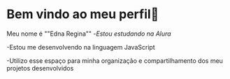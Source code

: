 # Bem vindo ao meu perfil💙

Meu nome é ""Edna Regina""
-_Estou estudando na Alura_

-Estou me desenvolvendo na linguagem JavaScript

-Utilizo esse espaço para minha organização e compartilhamento dos meu projetos desenvolvidos
